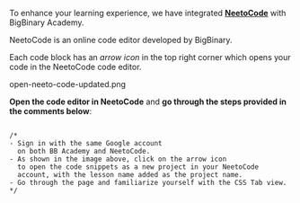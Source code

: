 To enhance your learning experience, we have integrated [**NeetoCode**](https://neetocode.com/) with BigBinary Academy.

NeetoCode is an online code editor developed by BigBinary.

Each code block has an *arrow icon* in the top right corner
which opens your code in the NeetoCode code editor.

<image>open-neeto-code-updated.png</image>

**Open the code editor in NeetoCode**
and
**go through the steps provided in the comments below**:

<codeblock language="css" type="lesson">
<code>
/*
- Sign in with the same Google account
  on both BB Academy and NeetoCode.
- As shown in the image above, click on the arrow icon
  to open the code snippets as a new project in your NeetoCode
  account, with the lesson name added as the project name.
- Go through the page and familiarize yourself with the CSS Tab view.
*/
</code>
</codeblock>

